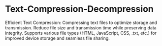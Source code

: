 # Text-Compression-Decompression
Efficient Text Compression: Compressing text files to optimize storage and transmission. Reduce file size and transmission time while preserving data integrity. Supports various file types (HTML, JavaScript, CSS, .txt, etc.) for improved device storage and seamless file sharing.
